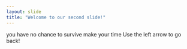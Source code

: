 ```yaml
---
layout: slide
title: "Welcome to our second slide!"
---
```

you have no chance to survive make your time
Use the left arrow to go back!
